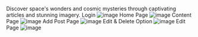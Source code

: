Discover space's wonders and cosmic mysteries through captivating articles and stunning imagery.
Login 
![image](https://github.com/user-attachments/assets/7a667b30-dff4-434f-ba0a-d1acc7592afc)
Home Page
![image](https://github.com/user-attachments/assets/3b130514-baad-4d3c-a183-758e678c4b3f)
Content Page
![image](https://github.com/user-attachments/assets/92e57945-0920-4675-81c7-f1c5d13f410f)
Add Post Page
![image](https://github.com/user-attachments/assets/11f17c0e-6885-40dd-9cc4-737994f473a7)
Edit & Delete Option
![image](https://github.com/user-attachments/assets/b00dd4d3-177a-4090-a1af-b973d975a538)
Edit Page
![image](https://github.com/user-attachments/assets/a0102f98-e73d-4529-81f4-8bb3e15fa2ff)
